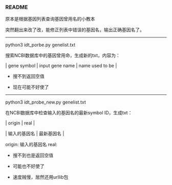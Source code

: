 ### README

原本是根据基因列表查询基因曾用名的小教本

突然翻出来改了改，能修正列表中错误的基因名，输出正确基因名了。

---
python3 idt_porbe.py genelist.txt

搜索NCBI数据库中的基因曾用命，生成新的txt，内容为：

| gene symbol | input gene name | name used to be |

* 搜不到返回空值

* 现在可能不好使了

---

python3 idt_probe_new.py genelist.txt

在NCBI数据库中检查输入的基因名的最新symbol ID，生成txt：

| origin | real |

| 输入的基因名 | 最新基因名 |

origin: 输入的基因名
real: 

* 搜不到也是返回空值

* 可能也不好使了

* 速度贼慢，居然还用urllib包

